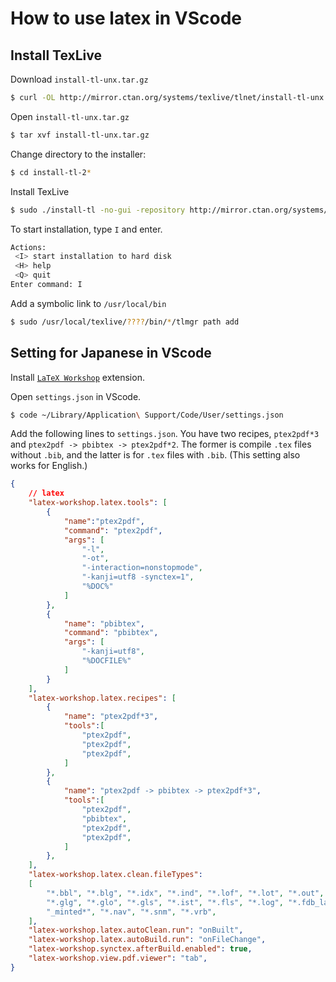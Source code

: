 # How to use latex in VScode

## Install TexLive

Download `install-tl-unx.tar.gz`
```zsh
$ curl -OL http://mirror.ctan.org/systems/texlive/tlnet/install-tl-unx.tar.gz
```

Open `install-tl-unx.tar.gz`
```zsh
$ tar xvf install-tl-unx.tar.gz
```

Change directory to the installer:
```zsh
$ cd install-tl-2*
```

Install TexLive
```zsh
$ sudo ./install-tl -no-gui -repository http://mirror.ctan.org/systems/texlive/tlnet/
```

To start installation, type `I` and enter.
```zsh
Actions:
 <I> start installation to hard disk
 <H> help
 <Q> quit
Enter command: I
```

Add a symbolic link to `/usr/local/bin`
```zsh
$ sudo /usr/local/texlive/????/bin/*/tlmgr path add
```

## Setting for Japanese in VScode

Install [`LaTeX Workshop`](https://marketplace.visualstudio.com/items?itemName=James-Yu.latex-workshop) extension.

Open `settings.json` in VScode.
```zsh
$ code ~/Library/Application\ Support/Code/User/settings.json
```

Add the following lines to `settings.json`.
You have two recipes, `ptex2pdf*3` and `ptex2pdf -> pbibtex -> ptex2pdf*2`. The former is compile `.tex` files without `.bib`, and the latter is for `.tex` files with `.bib`. (This setting also works for English.)
```json
{
    // latex
    "latex-workshop.latex.tools": [
        {
            "name":"ptex2pdf",
            "command": "ptex2pdf",
            "args": [
                "-l",
                "-ot",
                "-interaction=nonstopmode",
                "-kanji=utf8 -synctex=1",
                "%DOC%"
            ]
        },
        {
            "name": "pbibtex",
            "command": "pbibtex",
            "args": [
                "-kanji=utf8",
                "%DOCFILE%"
            ]
        }
    ],
    "latex-workshop.latex.recipes": [
        {
            "name": "ptex2pdf*3",
            "tools":[
                "ptex2pdf",
                "ptex2pdf",
                "ptex2pdf",
            ]
        },
        {
            "name": "ptex2pdf -> pbibtex -> ptex2pdf*3",
            "tools":[
                "ptex2pdf",
                "pbibtex",
                "ptex2pdf",
                "ptex2pdf",
            ]
        },
    ],
    "latex-workshop.latex.clean.fileTypes":
    [
        "*.bbl", "*.blg", "*.idx", "*.ind", "*.lof", "*.lot", "*.out", "*.toc", "*.acn", "*.acr", "*.alg",
        "*.glg", "*.glo", "*.gls", "*.ist", "*.fls", "*.log", "*.fdb_latexmk", "*.synctex.gz",
        "_minted*", "*.nav", "*.snm", "*.vrb",
    ],
    "latex-workshop.latex.autoClean.run": "onBuilt",
    "latex-workshop.latex.autoBuild.run": "onFileChange",
    "latex-workshop.synctex.afterBuild.enabled": true,
    "latex-workshop.view.pdf.viewer": "tab",
}
```


